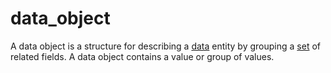 # data_object

A data object is a structure for describing a [data](/computer_science/definitions.md#data) entity by grouping a [set](/computer_science/definitions.md#set) of related fields. A data object contains a value or group of values.
